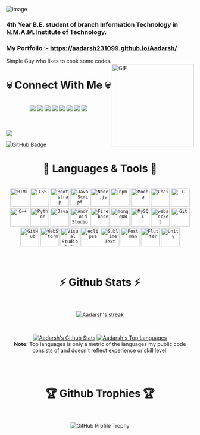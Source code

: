![image](https://user-images.githubusercontent.com/64643993/223055632-be526298-1464-4bf5-ab8f-0f32f15766fa.png)

### 4th Year B.E. student of branch Information Technology in N.M.A.M. Institute of Technology.
### My Portfolio :- https://aadarsh231099.github.io/Aadarsh/
Simple Guy who likes to cook some codes.
<img align="right" height="220px" alt="GIF" src="https://github.com/mayankchaudhary26/Cool-Readme-ideas/blob/master/data/lamp%20shift.gif" />

<p>
  <h1 align="center"><b>💀 Connect With Me 💀</b></h1>
</p>

<br/>

<div align="center">
<a href = "https://www.linkedin.com/in/aadarsh-9978091a8/"><img src="https://img.icons8.com/fluent/48/000000/linkedin.png"/></a>
<a href = "https://www.instagram.com/aadarsh_hanu?r=nametag"><img src="https://img.icons8.com/fluent/48/000000/instagram-new.png"/></a>
<a href = "https://wa.me/918083162225"><img src="https://img.icons8.com/fluent/48/000000/whatsapp.png"/></a>
<a href = "https://twitter.com/aadarshhanu"><img src="https://img.icons8.com/fluent/48/000000/twitter.png"/></a>
<a href = "https://discordapp.com/users/254305922124349440"><img src="https://img.icons8.com/fluent/48/000000/discord.png"/></a>
<a href = "https://www.snapchat.com/add/aadarshhanu?share_id=f1g1viXmYe8&locale=en-US"><img src="https://img.icons8.com/fluent/48/000000/snapchat.png"/></a>
<a href = "https://github.com/aadarsh231099"><img src="https://img.icons8.com/fluent/48/000000/github.png"/></a>
<a href = "https://www.codechef.com/users/lucifer_hanu"><img src="https://img.icons8.com/fluent/48/000000/codechef.png"/></a>
</div>
<br/>
<br/>


![](https://visitor-badge.laobi.icu/badge?page_id=aadarsh231099.aadarsh231099)

<a href="https://github.com/aadarsh231099?tab=followers"><img src="https://img.shields.io/github/followers/aadarsh231099?label=Followers&style=social" alt="GitHub Badge"></a>

<p>
  <h1 align="center"><b>🚀 Languages & Tools 🚀</b></h1>
</p>

<br/>

<div align="center">
	<code><img height="50" src="https://user-images.githubusercontent.com/25181517/192158954-f88b5814-d510-4564-b285-dff7d6400dad.png" alt="HTML" title="HTML" /></code>
	<code><img height="50" src="https://user-images.githubusercontent.com/25181517/183898674-75a4a1b1-f960-4ea9-abcb-637170a00a75.png" alt="CSS" title="CSS" /></code>
	<code><img height="50" src="https://user-images.githubusercontent.com/25181517/183898054-b3d693d4-dafb-4808-a509-bab54cf5de34.png" alt="Bootstrap" title="Bootstrap" /></code>
	<code><img height="50" src="https://user-images.githubusercontent.com/25181517/117447155-6a868a00-af3d-11eb-9cfe-245df15c9f3f.png" alt="JavaScript" title="JavaScript" /></code>
	<code><img height="50" src="https://user-images.githubusercontent.com/25181517/183568594-85e280a7-0d7e-4d1a-9028-c8c2209e073c.png" alt="Node.js" title="Node.js" /></code>
	<code><img height="50" src="https://user-images.githubusercontent.com/25181517/121401671-49102800-c959-11eb-9f6f-74d49a5e1774.png" alt="npm" title="npm" /></code>
	<code><img height="50" src="https://user-images.githubusercontent.com/25181517/201476630-f47cfff6-fdee-4ee1-9092-1793b71b1ca3.png" alt="Mocha" title="Mocha" /></code>
	<code><img height="50" src="https://user-images.githubusercontent.com/25181517/201476472-d2f5f644-cfc9-43e5-96d3-c8f40f18b5cb.png" alt="Chai" title="Chai" /></code>
	<code><img height="50" src="https://user-images.githubusercontent.com/25181517/192106070-46255bcf-65e6-4c6b-a296-bf8d0d8fb2a7.png" alt="C" title="C" /></code>
	<code><img height="50" src="https://user-images.githubusercontent.com/25181517/192106073-90fffafe-3562-4ff9-a37e-c77a2da0ff58.png" alt="C++" title="C++" /></code>
	<code><img height="50" src="https://user-images.githubusercontent.com/25181517/183423507-c056a6f9-1ba8-4312-a350-19bcbc5a8697.png" alt="Python" title="Python" /></code>
	<code><img height="50" src="https://user-images.githubusercontent.com/25181517/117201156-9a724800-adec-11eb-9a9d-3cd0f67da4bc.png" alt="Java" title="Java" /></code>
	<code><img height="50" src="https://user-images.githubusercontent.com/25181517/192108895-20dc3343-43e3-4a54-a90e-13a4abbc57b9.png" alt="Android Studio" title="Android Studio" /></code>
	<code><img height="50" src="https://user-images.githubusercontent.com/25181517/189716855-2c69ca7a-5149-4647-936d-780610911353.png" alt="Firebase" title="Firebase" /></code>
	<code><img height="50" src="https://user-images.githubusercontent.com/25181517/182884177-d48a8579-2cd0-447a-b9a6-ffc7cb02560e.png" alt="mongoDB" title="mongoDB" /></code>
	<code><img height="50" src="https://user-images.githubusercontent.com/25181517/183896128-ec99105a-ec1a-4d85-b08b-1aa1620b2046.png" alt="MySQL" title="MySQL" /></code>
	<code><img height="50" src="https://user-images.githubusercontent.com/25181517/187070862-03888f18-2e63-4332-95fb-3ba4f2708e59.png" alt="websocket" title="websocket" /></code>
	<code><img height="50" src="https://user-images.githubusercontent.com/25181517/192108372-f71d70ac-7ae6-4c0d-8395-51d8870c2ef0.png" alt="Git" title="Git" /></code>
	<code><img height="50" src="https://user-images.githubusercontent.com/25181517/192108374-8da61ba1-99ec-41d7-80b8-fb2f7c0a4948.png" alt="GitHub" title="GitHub" /></code>
	<code><img height="50" src="https://user-images.githubusercontent.com/25181517/192108893-b1eed3c7-b2c4-4e1c-9e9f-c7e83637b33d.png" alt="WebStorm" title="WebStorm" /></code>
	<code><img height="50" src="https://user-images.githubusercontent.com/25181517/192108891-d86b6220-e232-423a-bf5f-90903e6887c3.png" alt="Visual Studio Code" title="Visual Studio Code" /></code>
	<code><img height="50" src="https://user-images.githubusercontent.com/25181517/192108892-6e9b5cdf-4e35-4a70-ad9a-801a93a07c1c.png" alt="eclipse" title="eclipse" /></code>
	<code><img height="50" src="https://user-images.githubusercontent.com/25181517/190887576-6653f877-8439-4521-82f3-403086ead892.png" alt="Sublime Text" title="Sublime Text" /></code>
	<code><img height="50" src="https://user-images.githubusercontent.com/25181517/192109061-e138ca71-337c-4019-8d42-4792fdaa7128.png" alt="Postman" title="Postman" /></code>
	<code><img height="50" src="https://user-images.githubusercontent.com/25181517/186150365-da1eccce-6201-487c-8649-45e9e99435fd.png" alt="Flutter" title="Flutter" /></code>
	<code><img height="50" src="https://user-images.githubusercontent.com/25181517/193427941-9437dbbe-376f-40dc-9573-0ef5c02a26a7.png" alt="Unity" title="Unity" /></code>
</div>
</br>
</br>

<p>
  <h1 align="center"><b>⚡ Github Stats ⚡</b></h1>
</p>

<br/>

<p align="center">
    <a href="https://github.com/aadarsh231099/github-readme-streak-stats">
        <img title="🔥 Get streak stats for your profile at git.io/streak-stats" alt="Aadarsh's streak" src="https://github-readme-streak-stats.herokuapp.com/?user=aadarsh231099&theme=black-ice&hide_border=true&stroke=0000&background=060A0CD0"/>
    </a>
</p>


  <br/>
  <p align="center">
    <a href="https://github.com/aadarsh231099/github-readme-stats"><img alt="Aadarsh's Github Stats" src="https://github-readme-stats.vercel.app/api?username=aadarsh231099&show_icons=true&count_private=true&theme=react&hide_border=true&bg_color=0D1117" /></a>
  <a href="https://github.com/aadarsh231099/github-readme-stats"><img alt="Aadarsh's Top Languages" src="https://github-readme-stats.vercel.app/api/top-langs/?username=aadarsh231099&langs_count=8&count_private=true&layout=compact&theme=react&hide_border=true&bg_color=0D1117" /></a>
  <br/>
  <b>Note:</b> Top languages is only a metric of the languages my public code consists of and doesn't reflect experience or skill level.
</p>

<br/>
<br/>

<p>
  <h1 align="center"><b>🏆 Github Trophies 🏆</b></h1>
</p>
<br/>

<p align="center">
  <img src="https://github-profile-trophy.vercel.app/?username=aadarsh231099&theme=onedark&row=1" alt="GitHub Profile Trophy" />
</p>

  

<!--![giphy](https://media.giphy.com/media/RbDKaczqWovIugyJmW/giphy.gif)
<!--
**aadarsh231099/aadarsh231099** is a ✨ _special_ ✨ repository because its `README.md` (this file) appears on your GitHub profile.

Here are some ideas to get you started:

- 🔭 I’m currently working on ...
- 🌱 I’m currently learning ...
- 👯 I’m looking to collaborate on ...
- 🤔 I’m looking for help with ...
- 💬 Ask me about ...
- 📫 How to reach me: ...
- 😄 Pronouns: ...
- ⚡ Fun fact: ...
-->
